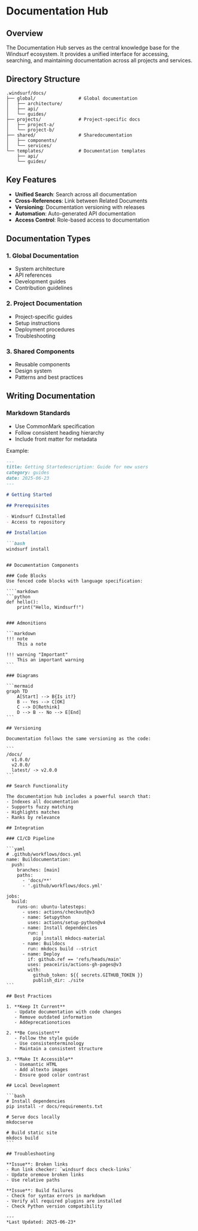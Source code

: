 # Documentation Hub

## Overview

The Documentation Hub serves as the central knowledge base for the Windsurf ecosystem. It provides a unified interface for accessing, searching, and maintaining documentation across all projects and services.

## Directory Structure

```
.windsurf/docs/
├── global/                # Global documentation
│   ├── architecture/
│   ├── api/
│   └── guides/
├── projects/              # Project-specific docs
│   ├── project-a/
│   └── project-b/
├── shared/                # Sharedocumentation
│   ├── components/
│   └── services/
└── templates/             # Documentation templates
    ├── api/
    └── guides/
```

## Key Features

- **Unified Search**: Search across all documentation
- **Cross-References**: Link between Related Documents
- **Versioning**: Documentation versioning with releases
- **Automation**: Auto-generated API documentation
- **Access Control**: Role-based access to documentation

## Documentation Types

### 1. Global Documentation
- System architecture
- API references
- Development guides
- Contribution guidelines

### 2. Project Documentation
- Project-specific guides
- Setup instructions
- Deployment procedures
- Troubleshooting

### 3. Shared Components
- Reusable components
- Design system
- Patterns and best practices

## Writing Documentation

### Markdown Standards
- Use CommonMark specification
- Follow consistent heading hierarchy
- Include front matter for metadata

Example:
```markdown
---
title: Getting Startedescription: Guide for new users
category: guides
date: 2025-06-23
---

# Getting Started

## Prerequisites

- Windsurf CLInstalled
- Access to repository

## Installation

```bash
windsurf install
```
```

## Documentation Components

### Code Blocks
Use fenced code blocks with language specification:

````markdown
```python
def hello():
    print("Hello, Windsurf!")
```
````

### Admonitions

```markdown
!!! note
    This a note

!!! warning "Important"
    This an important warning
```

### Diagrams

```mermaid
graph TD
    A[Start] --> B{Is it?}
    B -- Yes --> C[OK]
    C --> D[Rethink]
    D --> B -- No --> E[End]
```

## Versioning

Documentation follows the same versioning as the code:

```
/docs/
  v1.0.0/
  v2.0.0/
  latest/ -> v2.0.0
```

## Search Functionality

The documentation hub includes a powerful search that:
- Indexes all documentation
- Supports fuzzy matching
- Highlights matches
- Ranks by relevance

## Integration

### CI/CD Pipeline

```yaml
# .github/workflows/docs.yml
name: Buildocumentation:
  push:
    branches: [main]
    paths:
      - 'docs/**'
      - '.github/workflows/docs.yml'

jobs:
  build:
    runs-on: ubuntu-latesteps:
      - uses: actions/checkout@v3
      - name: Setupython
        uses: actions/setup-python@v4
      - name: Install dependencies
        run: |
          pip install mkdocs-material
      - name: Buildocs
        run: mkdocs build --strict
      - name: Deploy
        if: github.ref == 'refs/heads/main'
        uses: peaceiris/actions-gh-pages@v3
        with:
          github_token: ${{ secrets.GITHUB_TOKEN }}
          publish_dir: ./site
```

## Best Practices

1. **Keep It Current**
   - Update documentation with code changes
   - Remove outdated information
   - Addeprecationotices

2. **Be Consistent**
   - Follow the style guide
   - Use consistenterminology
   - Maintain a consistent structure

3. **Make It Accessible**
   - Usemantic HTML
   - Add altexto images
   - Ensure good color contrast

## Local Development

```bash
# Install dependencies
pip install -r docs/requirements.txt

# Serve docs locally
mkdocserve

# Build static site
mkdocs build
```

## Troubleshooting

**Issue**: Broken links
- Run link checker: `windsurf docs check-links`
- Update oremove broken links
- Use relative paths

**Issue**: Build failures
- Check for syntax errors in markdown
- Verify all required plugins are installed
- Check Python version compatibility

---
*Last Updated: 2025-06-23*
